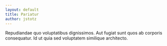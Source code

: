 ```yaml
---
layout: default
title: Pariatur
author: jstotz
---
```


Repudiandae quo voluptatibus dignissimos. Aut fugiat sunt quos ab corporis consequatur. Id ut quia sed voluptatem similique architecto.
